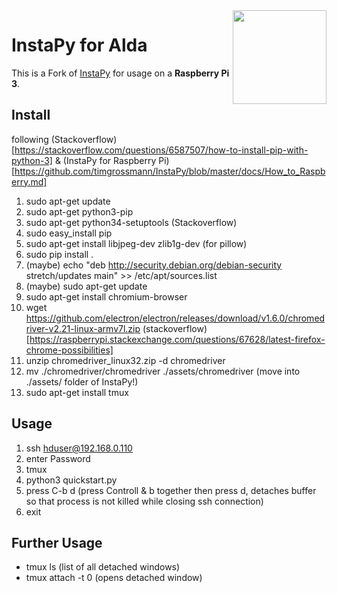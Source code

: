 <img src="https://i.imgur.com/sJzfZsL.jpg" width="150" align="right">

# InstaPy for Alda
This is a Fork of [InstaPy](https://github.com/timgrossmann/InstaPy) for usage on a **Raspberry Pi 3**.

## Install
following (Stackoverflow)[https://stackoverflow.com/questions/6587507/how-to-install-pip-with-python-3] & (InstaPy for Raspberry Pi)[https://github.com/timgrossmann/InstaPy/blob/master/docs/How_to_Raspberry.md]
1. sudo apt-get update
2. sudo apt-get python3-pip 
3. sudo apt-get python34-setuptools (Stackoverflow)
4. sudo easy_install pip
5. sudo apt-get install libjpeg-dev zlib1g-dev (for pillow)
6. sudo pip install .
7. (maybe) echo "deb http://security.debian.org/debian-security stretch/updates main" >> /etc/apt/sources.list
8. (maybe) sudo apt-get update
9. sudo apt-get install chromium-browser 
10. wget https://github.com/electron/electron/releases/download/v1.6.0/chromedriver-v2.21-linux-armv7l.zip (stackoverflow)[https://raspberrypi.stackexchange.com/questions/67628/latest-firefox-chrome-possibilities] 
11. unzip chromedriver_linux32.zip -d chromedriver
12. mv ./chromedriver/chromedriver ./assets/chromedriver (move into ./assets/ folder of InstaPy!)
13. sudo apt-get install tmux

## Usage
1. ssh hduser@192.168.0.110
2. enter Password
3. tmux
4. python3 quickstart.py
5. press C-b d (press Controll & b together then press d, detaches buffer so that process is not killed while closing ssh connection)
6. exit

## Further Usage
- tmux ls (list of all detached windows)
- tmux attach -t 0 (opens detached window) 
